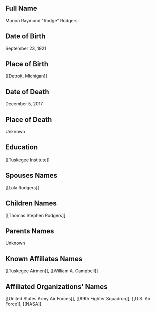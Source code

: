 ## Full Name
Marion Raymond "Rodge" Rodgers

## Date of Birth
September 23, 1921

## Place of Birth
[[Detroit, Michigan]]

## Date of Death
December 5, 2017

## Place of Death
Unknown

## Education
[[Tuskegee Institute]]

## Spouses Names
[[Lola Rodgers]]

## Children Names
[[Thomas Stephen Rodgers]]

## Parents Names
Unknown

## Known Affiliates Names
[[Tuskegee Airmen]], [[William A. Campbell]]

## Affiliated Organizations' Names
[[United States Army Air Forces]], [[99th Fighter Squadron]], [[U.S. Air Force]], [[NASA]]

